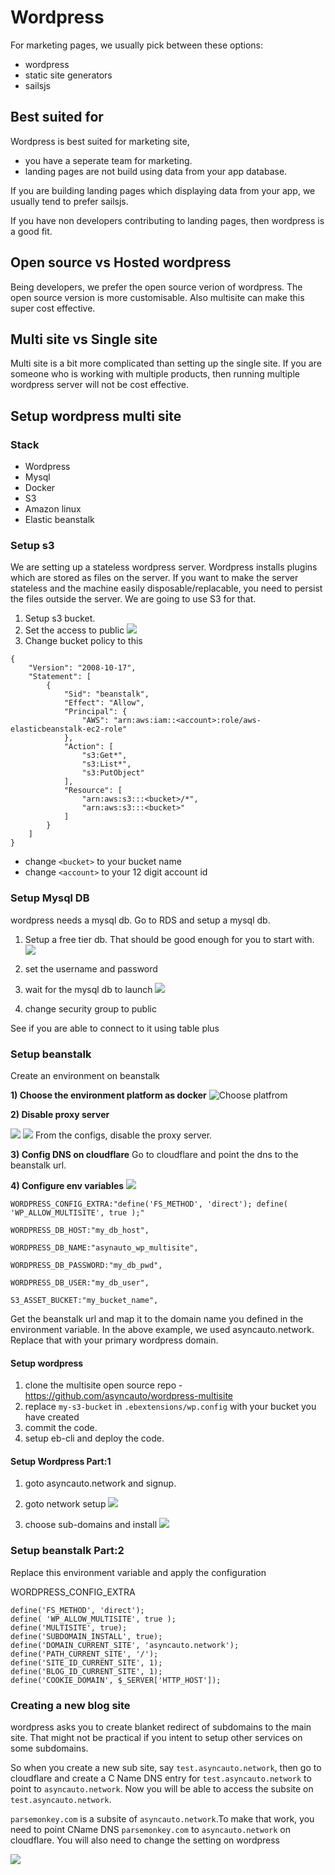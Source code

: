 # Wordpress
For marketing pages, we usually pick between these options: 
- wordpress 
- static site generators
- sailsjs 

## Best suited for
Wordpress is best suited for marketing site, 

- you have a seperate team for marketing. 
- landing pages are not build using data from your app database. 

If you are building landing pages which displaying data from your app, we usually tend to prefer sailsjs. 

If you have non developers contributing to landing pages, then wordpress is a good fit. 

## Open source vs Hosted wordpress
Being developers, we prefer the open source verion of wordpress. The open source version is more customisable. Also multisite can make this super cost effective. 

## Multi site vs Single site
Multi site is a bit more complicated than setting up the single site. If you are someone who is working with multiple products, then running multiple wordpress server will not be cost effective. 

## Setup wordpress multi site

### Stack

- Wordpress
- Mysql
- Docker
- S3
- Amazon linux
- Elastic beanstalk

### Setup s3
We are setting up a stateless wordpress server. Wordpress installs plugins which are stored as files on the server. If you want to make the server stateless and the machine easily disposable/replacable, you need to persist the files outside the server. We are going to use S3 for that. 

1. Setup s3 bucket. 
2. Set the access to public
![](files/s3-make-public.png)
3. Change bucket policy to this

```
{
    "Version": "2008-10-17",
    "Statement": [
        {
            "Sid": "beanstalk",
            "Effect": "Allow",
            "Principal": {
                "AWS": "arn:aws:iam::<account>:role/aws-elasticbeanstalk-ec2-role"
            },
            "Action": [
                "s3:Get*",
                "s3:List*",
                "s3:PutObject"
            ],
            "Resource": [
                "arn:aws:s3:::<bucket>/*",
                "arn:aws:s3:::<bucket>"
            ]
        }
    ]
}
```
- change `<bucket>` to your bucket name
- change `<account>` to your 12 digit account id

### Setup Mysql DB
wordpress needs a mysql db. Go to RDS and setup a mysql db.

1. Setup a free tier db. That should be good enough for you to start with.
![](files/mysql-free-tier.png )

2. set the username and password 

3. wait for the mysql db to launch
![](files/db-public-access.png )

4. change security group to public



See if you are able to connect to it using table plus


### Setup beanstalk 
Create an environment on beanstalk

**1) Choose the environment platform as docker**
![Choose platfrom](files/wordpress-choose-platform.png "Choose platform")

**2) Disable proxy server**

![](files/eb-config-software.png )
![](files/disable-proxy-server.png)
From the configs, disable the proxy server. 
 
**3) Config DNS on cloudflare**
Go to cloudflare and point the dns to the beanstalk url. 


**4) Configure env variables**
![](files/wp-beanstalk-config.png )
```
WORDPRESS_CONFIG_EXTRA:"define('FS_METHOD', 'direct'); define( 'WP_ALLOW_MULTISITE', true );"

WORDPRESS_DB_HOST:"my_db_host",

WORDPRESS_DB_NAME:"asynauto_wp_multisite",

WORDPRESS_DB_PASSWORD:"my_db_pwd",

WORDPRESS_DB_USER:"my_db_user",

S3_ASSET_BUCKET:"my_bucket_name",
```

Get the beanstalk url and map it to the domain name you defined in the environment variable. In the above example, we used asyncauto.network. Replace that with your primary wordpress domain.

#### Setup wordpress

1. clone the multisite open source repo - https://github.com/asyncauto/wordpress-multisite 
2. replace `my-s3-bucket` in `.ebextensions/wp.config` with your bucket you have created
3. commit the code.
4. setup eb-cli and deploy the code.

#### Setup Wordpress Part:1

1. goto asyncauto.network and signup.
2. goto network setup
![](files/wordpress-network-update.png)

3. choose sub-domains and install
![](files/choose-sub-domain.png)

### Setup beanstalk Part:2
Replace this environment variable and apply the configuration

WORDPRESS_CONFIG_EXTRA 
```
define('FS_METHOD', 'direct');
define( 'WP_ALLOW_MULTISITE', true );
define('MULTISITE', true); 
define('SUBDOMAIN_INSTALL', true); 
define('DOMAIN_CURRENT_SITE', 'asyncauto.network');
define('PATH_CURRENT_SITE', '/'); 
define('SITE_ID_CURRENT_SITE', 1); 
define('BLOG_ID_CURRENT_SITE', 1);
define('COOKIE_DOMAIN', $_SERVER['HTTP_HOST']);

```

### Creating a new blog site
wordpress asks you to create blanket redirect of subdomains to the main site. That might not be practical if you intent to setup other services on some subdomains. 

So when you create a new sub site, say `test.asyncauto.network`, then go to cloudflare and create a C Name DNS entry for `test.asyncauto.network` to point to `asyncauto.network`. Now you will be able to access the subsite on `test.asyncauto.network`. 

`parsemonkey.com` is a subsite of `asyncauto.network`.To make that work, you need to point CName DNS `parsemonkey.com` to `asyncauto.network` on cloudflare. You will also need to change the setting on wordpress

![](files/wp-custom-domain-subsite.png)